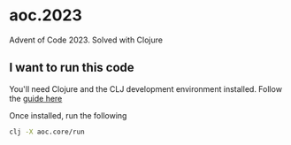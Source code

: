# aoc.2023

Advent of Code 2023. Solved with Clojure


## I want to run this code
You'll need Clojure and the CLJ development environment installed. Follow the [guide here](https://clojure.org/guides/install_clojure)

Once installed, run the following

```sh
clj -X aoc.core/run
```
